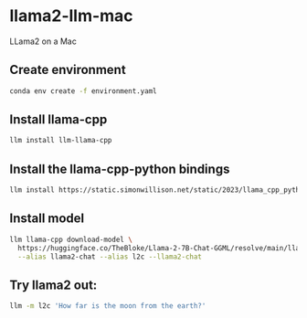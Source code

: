 # llama2-llm-mac
LLama2 on a Mac

## Create environment

```bash
conda env create -f environment.yaml
```

## Install llama-cpp
```bash
llm install llm-llama-cpp
```

## Install the llama-cpp-python bindings

```bash
llm install https://static.simonwillison.net/static/2023/llama_cpp_python-0.1.77-cp311-cp311-macosx_13_0_arm64.whl
```

## Install model

```bash
llm llama-cpp download-model \
  https://huggingface.co/TheBloke/Llama-2-7B-Chat-GGML/resolve/main/llama-2-7b-chat.ggmlv3.q8_0.bin \
  --alias llama2-chat --alias l2c --llama2-chat
```

## Try llama2 out:

```bash
llm -m l2c 'How far is the moon from the earth?'
```

